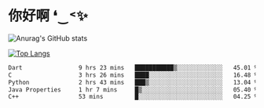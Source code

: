 # 你好啊 ❛‿˂✨

![Anurag's GitHub stats](https://github-readme-stats.vercel.app/api?username=ZombieFly&count_private=true&show_icons=true)

[![Top Langs](https://github-readme-stats.vercel.app/api/top-langs/?username=ZombieFly&layout=compact&count_private=true&hide=Ruby,makefile)](https://github.com/anuraghazra/github-readme-stats)

<!--START_SECTION:waka-->

```txt
Dart                9 hrs 23 mins   ███████████▒░░░░░░░░░░░░░   45.01 %
C                   3 hrs 26 mins   ████░░░░░░░░░░░░░░░░░░░░░   16.48 %
Python              2 hrs 43 mins   ███▒░░░░░░░░░░░░░░░░░░░░░   13.04 %
Java Properties     1 hr 7 mins     █▒░░░░░░░░░░░░░░░░░░░░░░░   05.40 %
C++                 53 mins         █░░░░░░░░░░░░░░░░░░░░░░░░   04.25 %
```

<!--END_SECTION:waka-->
